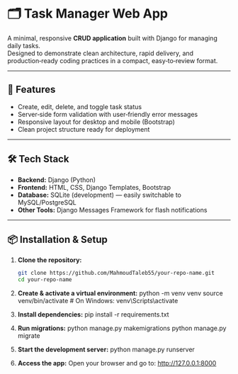 # 🗂️ Task Manager Web App

A minimal, responsive **CRUD application** built with Django for managing daily tasks.  
Designed to demonstrate clean architecture, rapid delivery, and production‑ready coding practices in a compact, easy‑to‑review format.

---

## 🚀 Features
- Create, edit, delete, and toggle task status
- Server‑side form validation with user‑friendly error messages
- Responsive layout for desktop and mobile (Bootstrap)
- Clean project structure ready for deployment

---

## 🛠 Tech Stack
- **Backend:** Django (Python)
- **Frontend:** HTML, CSS, Django Templates, Bootstrap
- **Database:** SQLite (development) — easily switchable to MySQL/PostgreSQL
- **Other Tools:** Django Messages Framework for flash notifications

---

## 📦 Installation & Setup

1. **Clone the repository:**
   ```bash
   git clone https://github.com/MahmoudTaleb55/your-repo-name.git
   cd your-repo-name

2. **Create & activate a virtual environment:**
   python -m venv venv
   source venv/bin/activate   # On Windows: venv\Scripts\activate

3. **Install dependencies:**
   pip install -r requirements.txt

4. **Run migrations:**
   python manage.py makemigrations
   python manage.py migrate

5. **Start the development server:**
   python manage.py runserver

6. **Access the app:**
   Open your browser and go to: http://127.0.0.1:8000
